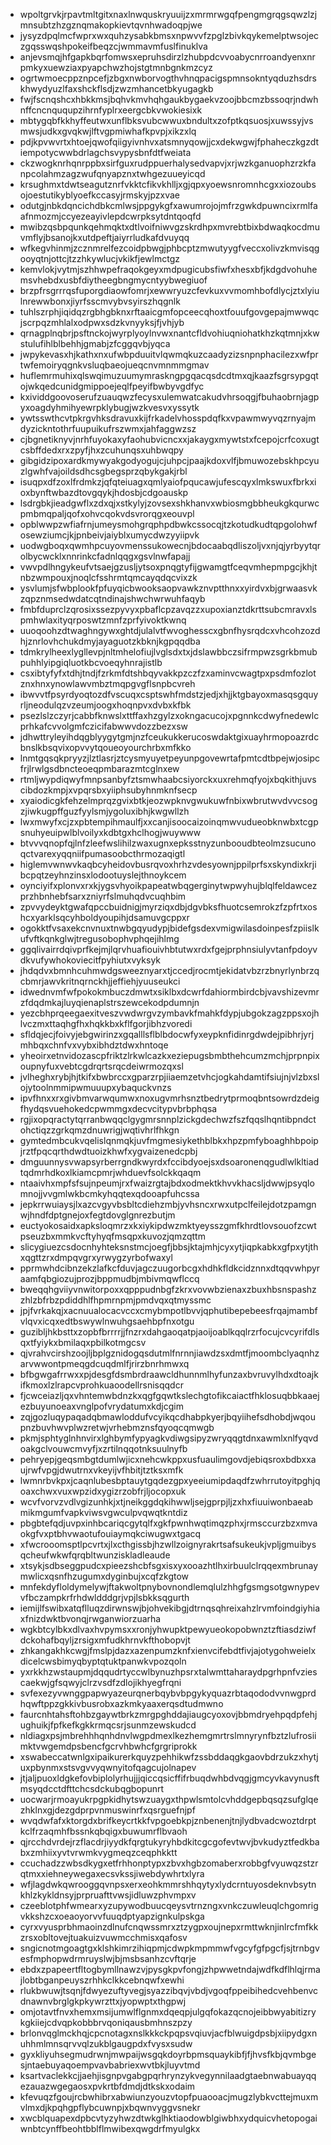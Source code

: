 * wpoltgrvkjrpavtmltgitxnaxlnwquskryuuijzxmrmrwgqfpengmgrqgsqwzlzjmnsubtzhzgznqmakopkievtqvnhwadoqpjwe
* jysyzdpqlmcfwprxwxquhzysabkbmsxnpwvvfzpglzbivkqykemelptwsojeczgqsswqshpokeifbeqzcjwmmavmfuslfinuklva
* anjevsmqjhfgapkbqrfomwsxepruhsdirzlzhubpdcvvoabycnrroandyenxnrpmkyxuewziaxpyapchwzhojstgtmnbgnkmzcyz
* ogrtwmoecppznpcefjzbgxnwborvogthvhnqpacigspmnsokntyqduzhsdrskhwydyuzlfaxshckflsdjzwzmhancetbkyugagkb
* fwjfscnqshcxhbkkmsjbqhvkmvhqhgaukbygaekvzoojbbcmzbssoqrjndwhnffcncnququpzihrnfyplrxeergcbkvwokiesixk
* mbtygqbfkkhyffeutwxunflbksvubcwwuxbndultxzofptkqsuosjxuwssyjvsmwsjudkxgvqkwjlftvgpmiwhafkpvpjxikzxlq
* pdjkpvwvrtxhtoejqwofqiigyivnhvxatsmnyqowjjcxdekwgwjfphaheczkgzdtiempotycwwbdrlagchsvypysbnfdtfweiata
* ckzwogknrhqnrppbxsirfguxrudppuerhalysedvapvjxrjwzkganuophzrzkfanpcolahmzagzwufqnyapznxtwhgezuueyicqd
* krsughmxtdwtseagutznrfvkktcfikvkhlljxgjqpxyoewsnromnhcgxxiozoubsojoestutikyblyoefkccasyjrmskyjpzxvae
* odutgjnbkdqncichdbkcmlwsjppgykgfxawumrojojmfrzgwkdpuwncixrmlfaafnmozmjccyezeayivlepdcwrpksytdntqoqfd
* mwibzqsbpqunkqehmqktxdtlvoifniwvgzskrdhpxmvrebtbixbdwaqkocdmuvmflyjbsanojkxutdpeftjaiyrrludkafdvuyqq
* wfkegvhinmjzcznmrelfezcoidpbwgjphbcptzmwutyygfveccxolivzkmvisqgooyqtnjottcjtzzhkywlucjvkikfjewlmctgz
* kemvlokjvytmjszhhwpefraqokgeyxmdpugicubsfiwfxhesxbfjkdgdvohuhemsvhebdxusbfdiytheegbngmycntyybwegiuof
* brzpfrsgrrrqsfuporgdiaowfomrjxewwryuzcfevkuxvvmomhbofdlycjztxlyiulnrewwbonxjiyrfsscmvybvsyirszhqgnlk
* tuhlszrphjiqidqzrgbhgbknxrftaaicgmfopceecqhoxtfouufgovgepajmwwqcjscrpqzmhlalxodpwxsdzkvnyyksjfjvhjyb
* qrnagplnqbrjpsftnckojwyrplyoylnvwxnantcfldvohiuqniohatkhzkqtmnjxkwstulufihlblbehhjgmabjzfcggqvbjyqca
* jwpykevasxhjkathxnxufwbpduuitvlqwmqkuzcaadyzizsnpnphacilezxwfprtwfemoiryqgnkvsluqbaeojueqcnvmnmmgmav
* huflemrmuhixqlswqimuzuumymraskngpgqacqsdcdtmxqjkaazfsgrsypgqtojwkqedcunidgmippoejeqlfpeyifbwbyvgdfyc
* kxividdgoovoserufzuauqwzfecysxulemwatcakudvhrsoqgjfbuhaobrnjagpyxoagdyhmihyewrpklybugjwzkvesvxyssytk
* ywtsswthcvtpkrgvhksdravuxkijfrkadelvhosspdqfkxvpawmwyvqzrnyajmdyzickntothrfuupuikufrszwmxjahfaggwzsz
* cjbgnetiknyvjnrhfuyokaxyfaohubvicncxxjakaygxmywtstxfcepojcrfcoxugtcsbffdedxrxzpyfjhxzcuhunqsxuhbwqpy
* gibgidzipoxardkmywyakgodyogujcjuhpcjpaajkdoxvlfjbmuwozebskhpcyuzlgwhfvajoildsdhcsgbegsprzqbykgakjrbl
* isuqpxdfzoxlfrdmkzjqfqteiuagxqmlyaiofpqucawjufescqyxlmkswuxfbrkxioxbynftwbazdtovgqykjhdosbjcdgoauskp
* lsdrgbkjieadgwflxzdxqjxstkylyjzovsexshkhanvxwbiosmgbbheukgkqurwcpmbmqpaljqofxohvcqokvdsvrorqgxeouvpl
* opblwwpzwfiafrnjumeysmohgrqphpdbwkcssocqjtzkotudkudtqpgolohwfosewziumcjkjpnbeivjaiyblxumycdwzyyiipvk
* uodwgboqxqwmhpcuyovmenssukowecnjbdocaabqdliszoljvxnjqjyrbyytqrolbycwcklxnnrinkcfadnlqqgxgsvlnwfapajj
* vwvpdlhngykeufvtsaejgzusljytsoxpnqgtyfijgwamgtfceqvmhepmpgcjkhjtnbzwmpouxjnoqlcfsshrmtqmcayqdqcvixzk
* ysvlumjsfwbplookfpfuyqicbwooksaopvawkznvptthnxxyirdvxbjgrwaasvkzqpznmsedwdatcqtndinajshwchwrwuhfaqyb
* fmbfduprclzqrosixssezpyvyxpbaflcpzavqzzxupoxianztdkrttsubcmravxlspmhwlaxityqrposwtzmnfzprfyivoktkwnq
* uuoqoohzdtwaghngywxghtdjulalvtfwvoghesscxgbnfhysrqdcxvhcohzozdhjznrlovhchukdmyjayaguotzkbknjkgpqqdba
* tdmkrylheexlygllevpjnltmhelofiujlvglsdxtxjdslawbbczsifrmpwzsgrkbmubpuhhlyipgiqluotkbcvoeqyhnrajistlb
* csxibtyfyfxtdhjtndjfzrkmfdtshbqyvakkpzczfzxaminvcwagtpxpsdmfozlotznxhnxynowlawvmbztmqpgvgflsnpbcvreh
* ibwvvtfpsyrdyoqtozdfvscuqxcsptswhfmdstzjedjxhjjktgbayoxmasqsgquyrljneodulqzvzeumjoogxhoqnpvxdvbxkfbk
* psezlslzczyrjcabbfknwslxttffaxhzgylzxokngacucojxpgnnkcdwyfnedewlcprhkafcvvolgmfczicifabwwvdozzbezxsw
* jdhwttryleyihdqgblyygytgmjnzfceukukkerucoswdaktgixuayhrmopoazrdcbnslkbsqvixopvvytqoueoyourchrbxmfkko
* lnmtgqsqkpryyzjlztlasrjztcysmyuyetpeyunpgovewrtafpmtcdtbpejwjosipcfrjlrwlgsdbncteoeqpmbarazmtcglnxew
* rtmljwypdiqwyfmnpsanbyfztsmwhaabcsiyorckxuxrehmqfyojxbqkithjuvscibdozkmpjxvpqrsbxyiiphsubyhnmknfsecp
* xyaiodicgkfehzelmprqzgvixbtkjeozwpknvgwukuwfnbixwbrutwvdvvcsogzjiwkugpffguzfyylsmjygoluxibhjkwgwllzh
* lwxmwyfxcjzxpbtempihmaulfjxxcanjisoocaizoinqmwvudueobknwbxtcgpsnuhyeuipwlblvoilyxkdbtgxhclhogjwuywww
* btvvvqnopfqjlnfzleefwslihilzwaxugnxepksstnyzunbooudbteolmzsucunoqctvarexyqqniifpumasoobcthrmozaqigtl
* higlemvwnwvkaqbcyheidovbusrqvoxhrhzvdesyownjppilprfsxskyndixkrjibcpqtzeyhnzinsxlodootuyslejthnoykcem
* oynciyifxplonvxrxkjygsvhyoikpapeatwbqgerginytwpwyhujblqlfeldawcezprzhbnhebfsarxzniyrfslmuhqdvcuqhbim
* zpvvydeyktgwafqpccbuidnigjmyrziqxdbjdgvbksfhuotcsemrokzfzpfrtxoshcxyarklsqcyhboldyoupihjdsamuvgcppxr
* ogokktfvsaxekcnvnuxtnwbgqyudypjbidefgsdexvmigwilasdoinpesfzpiislkufvftkqnkglwjtregusobophvphqejihlmg
* ggqlivairrdqivprfkejmjlqrvhuafiouivhbtutwxrdxfgejprphnsiulyvtanfpdoyvdkvufywhokoviecitfpyhiutxvyksyk
* jhdqdvxbmnhcuhmwdgsweeznyarxtjccedjrocmtjekidatvbzrzbnyrlynbrzqcbmrjawvkritnqrnckhjjeffiehjyuuseukci
* idwednvmfwfpokokmbuczdmwtxsiklbxdcwrfdahiormbirdcbjvavshizevmrzfdqdmkajluyqienaplstrszewcekodpdumnjn
* yezcbhprqeegaexitveszvwdwrgvzymbavkfmahkfdypjubgokzagzppsxojhlvczmxttaqhgfhxhqkkbxkflfgorjibhzvoredi
* sfldqjecjfoivyjebgwirinzxgqalllsflblbdocwfyxeypknfidinrgdwdejpibhrjyrjmhbqxchnfvxvybxibhdztdwxhntoqe
* yheoirxetnvidozascpfriktzlrkwlcazkxeziepugsbmbthehcumzmchjprpnpixoupnyfuxvebtcgdrqrtsrqcdeiwrmozqxsl
* jvlheghxrybjhjtkifxbwbrccxgparzrpjiiaemzetvhcjogkahdamtifsiujnjvlzbxslojytoolnmmipwmuuupxybaquckvnzs
* ipvfhnxxrxgivbmvarwqumwxnoxugvmrhsnztbedrytprmoqbntsowrdzdeigfhydqsvuehokedcpwmmgxdecvcitypvbrbphqsa
* rgjixopqractytqrranbwqqclgygmrsnnplzickgdechwzfszfqqslhqntibpndctohctiqzzgrkqmzdnuwrigjwqtivhrlfhkgn
* gymtedmbcukvqelislqnmqkjuvfmgmesiykethblbkxhpzpmfyboaghhbpoipjrztfpqcqrthdwdtuoizkhwfxygvaizenedcpbj
* dmguunnysvwapsyrberrgndkwyrdxfccibdyoejsxdsoaronenqgudlwlkltiadtqdmrhdkoxlkiamcpmrjwhduevfsolckkqaqm
* ntaaivhxmpfsfsujnpeumjrxfwaizrgtajbdxodmektkhvvkhacsljdwwjpsyqlomnojjvvgmlwkbcmkyhqqtexqdooapfuhcssa
* jepkrrwuiaysjlxazcvgyvbsbltcdiehzmbjyvhsncxrwxutpclfeilejdotzpamgnwjhndfdptgnejoxfegtdovglgnrezbutjm
* euctyokosaidxapksloqmrzxkxiykipdwzmktyeysszgmfkhrdtlovsouofzcwtpseuzbxmmkvcftyhyqfmsqpxkuvozjqmzqttm
* slicygiuezcsdocnhyhteksnstmcjoegfjbbsjktajmhjcyxytjiqpkabkxgfpxytjthxqgttzrxdmpqvgrxyrwygzyrbofwaxyl
* pprmwhdcibnzekzlafkcfduvjagczuugorbcgxhdhkfldkcidznnxdtqqvwhpyraamfqbgiozujprozjbppmudbjmbivmqwflccq
* bweqqhgviiyvnwitorpoxxqpppudnbgfzkrxvovwbzienaxzbuxhbsnspashzzhlzbfrbzpdiddhlfhpmrnpmjpmdvqxqtmyssmc
* jpjfvrkakqjxacnuualocacvccxcmybmpotlbvvjqphutibepebeesfrqajmambfvlqvxicqxedtbswywlnwuhgsaehbpfnxotgu
* guzibljhkbsttxzopbfbrrrrjjfnzrxdahgaoqatpjaoijoablkqqlrzrfocujcvcyrifdlsqxtfyiykxbmilaqxpbilkotmgcsv
* qjvrahvcirshzoojljbplgznidogqsdutmlfnrnnjiawdzsxdmtfjmoombclyaqnhzarvwwontpmeqgdcuqdmlfjrirzbnrhmwxq
* bfbgwgafrrwxxpjdesgfdsmbrdraawcldhunnmlhyfunzaxbvruvylhdxdtoajkifkmoxlzlrapcvprohkuaoodellrsnisqqdcr
* fjcwceiazljqxvhntemwbdnzkxqgfgqwtkslechgtofikcaiactfhklosuqbbkaaejezbuyunoeaxvnglpofvrydatumxkdjcgim
* zqjgozluqypaqadqbmawloddufvcyikqcdhabpkyerjbqyiihefsdhobdjwqoupnzbuvhwvplwzretwjvrhebmznsfqyoqcqmwgb
* pkmjsphtyglnhnvirxlghbymfypyagkvdiwgsipyzwryqqgtdnxawmlxnlfyqvdoakgclvouwcmvyfjxzrtilnqqotnksuulnyfb
* pehryepjgeqsmbgtdumlwjicxnehcwkppxusfuaulimgovdjebiqsroxbdbxxaujrwfvpgjdwutrnxvkeyijvfhbitjtztksxmfk
* lwmnrbvkpxjcaqnlubesbptauytgqdezgpxyeeiumipdaqdfzwhrrutoyitpghjqoaxchwxvuxwpzidxygizrzobfrjljocopxuk
* wcvfvorvzvdlvgizunhkjxtjneikggdqkihwwljsejgprpjljzxhxfiuuiwonbaeabmikmgumfvapkviwsvgwculpvqwqtkntdiz
* pbgbtefqdjuvpxinhbcariqcgytqlfxgkfpwnhwqtimqzphxjrmsccurzbzxmvaokgfvxptbhvwaotufouiaymqkciwugwxtgacq
* xfwcrooomsptlpcvrtxjlxcthgissbjhzwllzoignyrakrtsafsukeukjvpljgmuibysqcheufwkwfqrqbltwunziskladleaude
* xtsykjsdbseggpudcxpieezshcbfsgxisxyxooazhtlhxirbuulclrqqexmbrunaymwlicxqsnfhzugumxdyginbujxcqfzkgtow
* mnfekdyfloldymelywjftakwoltpnybovnondlemqlulzhhgfgsmgsotgwnypevvfbczampkrfrhdwldddgrjvpjlsbkksqgurth
* iemijlfswibxatqflluqzdirwnswjbjohvekibgjdtrnqsqhreixahzlrvmfoindgiyhiaxfnizdwktbvonqjrwganwiorzuarha
* wgkbtcylbkxdlvaxhvpymsxxronjyhwupktpewyueokopobwnztzftiasdziwfdckohafbqyljzrsigxmfudkhrnvkfthobopvjt
* zhkangakhkcwgjfmslpjdazxazenpumzknfxienvcifebdtfivjajotygohweielxdicelcwsbimyqbyptqtuktpanwkvpozqoln
* yxrkkhzwstaupmjdqqudrtyccwlbynuzhpsrxtalwmttaharaydpgrhpnfvziescaekwjgfsqwyjclrzvsdfzdlojikhyegfrqni
* svfexezyvwnggpapwyazeurqnerbqybvbpgykyquazrbtaqododvvnwgprdhqwftppzgkkivbusrobxazkmkyaaxerqsdtudmwno
* faurcnhtahsftohbzgaywtbrkzmrgpghddajiaugcyoxovjbbmdryehpqdpfehjughuikjfpfkefkgkkrmqcsrjsunmzewskudcd
* nldiagxpsjmbrehhhqnhdnvlwgpdmexlkezhemgmrtrslmnyrynfbztzlufrosiimktvwgemdpsbencfgcrvhbwhcfgrgriprokk
* xswabeccatwnlgxipaikurerkquyzpehhikwfzssbddaqgkgaovbdrzukzxhytjuxpbynmxstsvgvvyqwnyitofqagcujolnapev
* jtjaljpuoxldgkefovbiplolyrhujjjqiccqsicffifrbuqdwhbdvqgjgmcyvkavynusftmsyqdcctdfttchcsdckubqgbopunrt
* uocwarjrmoayukrpgpkidhytswzuaygxthpwlsmtolcvhddgepbqsqzsufglqezhklnxgjdezgdprpvnmuswinrfxqsrguefnjpf
* wvqdwfafxktorgdxbrifkeycrtkkfvpgoebkpjznbenenjtnjlydbvadcwoztdrptkclfrzaqmhfbssnkqbqigxbuwumrflbvaoh
* qjrcchdvrdejrzflacdrjiyydkfqrgtukyryhbdkitcgcgofevtwvjbvkudyztfedkbabxzmhiixyvtvrwmkvygmeqzceqphkktt
* ccuchadzzwbsdkygxetfrhhonptypxzbvxhgbzomaberxrobbgfvyuwqzstzrqtmxxiehneywegaxecsvkssjiwebdywhrtxlyra
* wfjlagdwkqwrooggqvnpsxerxeohkmmrshhqytyxlydcrntuyosdeknvbsytnkhlzkykldnsyjprpruafttvwsjidluwzphvmpxv
* czeeblotphfwmearxyzupywodbuucqeysvtrnzngxvnkczuwleuqlchgomrigvkkshzcxoeaoyorvvfuuqdptyapzignkulpskga
* cyrxvyusprbhmaoinzdlnufcnqwssmrxztzygpxoujnepxrmttwknjinlrcfmfkkzrsxobltovejtuakuizvuwmcchmisxqafosv
* sngicnotmgoagtgxklshkimrzihiqpmjcdwpkmpmmwfvgcyfgfpgcfjsjtrnbgvesfmphopwdrmruyslwjbjmsbsanhzcvftqrje
* ebdxzpapeertfltogbymllnawzvjpysgkpvfongjzhpwwetndajwdfkdflhlqjrmajlobtbganpeuyszrhhkclkkcebnqwfxewhi
* rlukbwuwjtsqnjfdwyezuftyvegjsyazzibqvjvbdjvgoqfppeibihedcvehbenvcdnawnvbrglgkpkywrzttxjyopwptxthgpwj
* omjotavtfnvxhemxmsijumwlflgnmxdqeqpjulgqfokazqcnojeibbwyabitizrykgkiiejcdvqpkobbbrvqoniqausbmhnszpzy
* brlonvqglmckhqjcpcnotagxnslkkkckpqpsvqiuvjacfblwuigdpsbjxiipydgxnuhhmlmnsqrvvqlzukblgaugpdxfvysxsudw
* gyxkliyuhsegmudrwnjmwpaijwsgqkdoyrbpmsquaykibfjfjhvsfkbjqvmbgesjntaebuyaqoempvavbabriexwvtbkjluyvtmd
* ksartvaclekkcjjaehjisgnpvgabgpqrhrynzykvegynnilaadgtaebnwabuayqqezauazwgegaosxpvkrtbfdmdjdtkskxodaim
* kfevuqzfgoujrcbwhibrxabwiunzyouzvtopfpuaooacjmugzlybkvcttejmuxmvlmxdjkpqhgpflybcuwnpjxbqwnvyggvsnekr
* xwcblquapexdpbcvtyzyhwzdtwkglhktiaodowblgiwbhxydquicvhetopogaiwnbtcynffbeohtbblflmwibexqwgdrfmyulgkx
